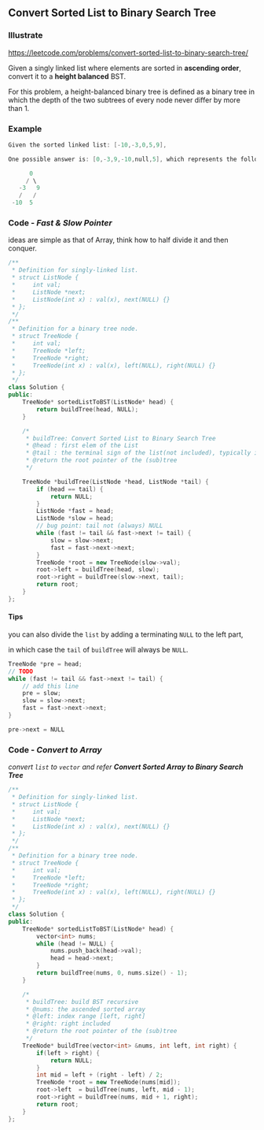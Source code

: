 ## Convert Sorted List to Binary Search Tree
### Illustrate
<https://leetcode.com/problems/convert-sorted-list-to-binary-search-tree/>

Given a singly linked list where elements are sorted in **ascending order**, convert it to a **height balanced** BST.

For this problem, a height-balanced binary tree is defined as a binary tree in which the depth of the two subtrees of every node never differ by more than 1.

### Example
```c
Given the sorted linked list: [-10,-3,0,5,9],

One possible answer is: [0,-3,9,-10,null,5], which represents the following height balanced BST:

      0
     / \
   -3   9
   /   /
 -10  5
```

### Code - _Fast & Slow Pointer_
ideas are simple as that of Array, think how to half divide it and then conquer.

```c++
/**
 * Definition for singly-linked list.
 * struct ListNode {
 *     int val;
 *     ListNode *next;
 *     ListNode(int x) : val(x), next(NULL) {}
 * };
 */
/**
 * Definition for a binary tree node.
 * struct TreeNode {
 *     int val;
 *     TreeNode *left;
 *     TreeNode *right;
 *     TreeNode(int x) : val(x), left(NULL), right(NULL) {}
 * };
 */
class Solution {
public:
    TreeNode* sortedListToBST(ListNode* head) {
        return buildTree(head, NULL);
    }

    /*
     * buildTree: Convert Sorted List to Binary Search Tree
     * @head : first elem of the List
     * @tail : the terminal sign of the list(not included), typically is NULL
     * @return the root pointer of the (sub)tree
     */

    TreeNode *buildTree(ListNode *head, ListNode *tail) {
        if (head == tail) {
            return NULL;
        }
        ListNode *fast = head;
        ListNode *slow = head;
        // bug point: tail not (always) NULL
        while (fast != tail && fast->next != tail) {
            slow = slow->next;
            fast = fast->next->next;
        }
        TreeNode *root = new TreeNode(slow->val);
        root->left = buildTree(head, slow);
        root->right = buildTree(slow->next, tail);
        return root;
    }
};
```

#### Tips
you can also divide the `list` by adding a terminating `NULL` to the left part,

in which case the `tail` of `buildTree` will always be `NULL`.

```c++
TreeNode *pre = head;
// TODO
while (fast != tail && fast->next != tail) {
    // add this line
    pre = slow;
    slow = slow->next;
    fast = fast->next->next;
}

pre->next = NULL
```

### Code - _Convert to Array_

_convert `list` to `vector` and refer **Convert Sorted Array to Binary Search Tree**_

```c++
/**
 * Definition for singly-linked list.
 * struct ListNode {
 *     int val;
 *     ListNode *next;
 *     ListNode(int x) : val(x), next(NULL) {}
 * };
 */
/**
 * Definition for a binary tree node.
 * struct TreeNode {
 *     int val;
 *     TreeNode *left;
 *     TreeNode *right;
 *     TreeNode(int x) : val(x), left(NULL), right(NULL) {}
 * };
 */
class Solution {
public:
    TreeNode* sortedListToBST(ListNode* head) {
        vector<int> nums;
        while (head != NULL) {
            nums.push_back(head->val);
            head = head->next;
        }
        return buildTree(nums, 0, nums.size() - 1);
    }

    /*
     * buildTree: build BST recursive
     * @nums: the ascended sorted array
     * @left: index range [left, right]
     * @right: right included
     * @return the root pointer of the (sub)tree
     */
    TreeNode* buildTree(vector<int> &nums, int left, int right) {
        if(left > right) {
            return NULL;
        }
        int mid = left + (right - left) / 2;
        TreeNode *root = new TreeNode(nums[mid]);
        root->left  = buildTree(nums, left, mid - 1);
        root->right = buildTree(nums, mid + 1, right);
        return root;
    }
};
```